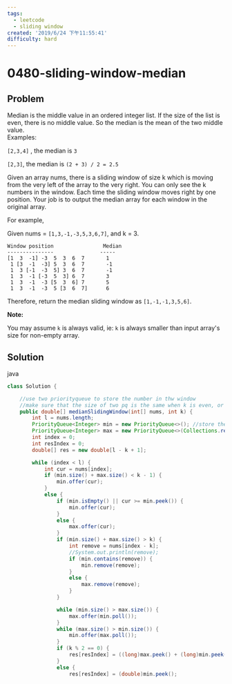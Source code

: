 ```yaml
---
tags:
  - leetcode
  - sliding window
created: '2019/6/24 下午11:55:41'
difficulty: hard
---
```


# 0480-sliding-window-median

## Problem

Median is the middle value in an ordered integer list. If the size of the list is even, there is no middle value. So the median is the mean of the two middle value.  
Examples:  
  


`[2,3,4]` , the median is `3`  


`[2,3]`, the median is `(2 + 3) / 2 = 2.5`  
  


Given an array nums, there is a sliding window of size k which is moving from the very left of the array to the very right. You can only see the k numbers in the window. Each time the sliding window moves right by one position. Your job is to output the median array for each window in the original array.  
  


For example,  
  
Given nums = `[1,3,-1,-3,5,3,6,7]`, and k = 3.  
  


```text
Window position                Median
---------------               -----
[1  3  -1] -3  5  3  6  7       1
 1 [3  -1  -3] 5  3  6  7       -1
 1  3 [-1  -3  5] 3  6  7       -1
 1  3  -1 [-3  5  3] 6  7       3
 1  3  -1  -3 [5  3  6] 7       5
 1  3  -1  -3  5 [3  6  7]      6
```

Therefore, return the median sliding window as `[1,-1,-1,3,5,6]`.  
  


**Note:**  
  
You may assume `k` is always valid, ie: `k` is always smaller than input array's size for non-empty array.

## Solution

java

```java
class Solution {

    //use two priorityqueue to store the number in thw window
    //make sure that the size of two pq is the same when k is even, or differ by 1 when k is odd.
    public double[] medianSlidingWindow(int[] nums, int k) {
        int l = nums.length;
        PriorityQueue<Integer> min = new PriorityQueue<>(); //store the large half
        PriorityQueue<Integer> max = new PriorityQueue<>(Collections.reverseOrder()); //store the small half
        int index = 0;
        int resIndex = 0;
        double[] res = new double[l - k + 1];

        while (index < l) {
            int cur = nums[index];
            if (min.size() + max.size() < k - 1) {
                min.offer(cur);
            }
            else {
                if (min.isEmpty() || cur >= min.peek()) {
                    min.offer(cur);
                }
                else {
                    max.offer(cur);
                }
                if (min.size() + max.size() > k) {
                    int remove = nums[index - k];
                    //System.out.println(remove);
                    if (min.contains(remove)) {
                        min.remove(remove);
                    }
                    else {
                        max.remove(remove);
                    }
                }

                while (min.size() > max.size()) {
                    max.offer(min.poll());
                }
                while (max.size() > min.size()) {
                    min.offer(max.poll());
                }
                if (k % 2 == 0) {
                    res[resIndex] = ((long)max.peek() + (long)min.peek()) / 2.0;
                }
                else {
                    res[resIndex] = (double)min.peek();
​
```


